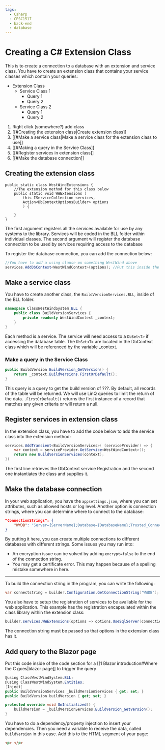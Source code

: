 ```yaml
---
tags:
  - Csharp
  - CPSC1517
  - back-end
  - database
---
```

# Creating a C# Extension Class
This is to create a connection to a database with an extension and service class. You have to create an extension class that contains your service classes which contain your queries:
- Extension Class
	- Service Class 1
		- Query 1
		- Query 2
	- Service Class 2
		- Query 1
		- Query 2

1. Right click (somewhere?) add class
2. [[#Creating the extension class|Create extension class]]
3. [[#Make a service class|Make a service class for the extension class to use]]
4. [[#Making a query in the Service Class]]
5. [[#Register services in extension class]]
6. [[#Make the database connection]]

## Creating the extension class

```Csharp
public static class WestWindExtensions {
	//The extension method for this class below
	public static void WWExtensions (
		this IServiceCollection services,
		Action<DbContextOptionsBuilder> options
		) {
		
	}
}
```
The first argument registers all the services available for use by any systems to the library. Services will be coded in the BLL folder within individual classes. 
The second argument will register the database connection to be used by services requiring access to the database

To register the database connection, you can add the connection below: 
```csharp
//You have to add a using clause on something WestWind above
services.AddDbContext<WestWindContext>(options); //Put this inside the above extension
```

## Make a service class
You have to create another class, the `BuildVersionServices.BLL`, inside of the BLL folder. 
```csharp
namespace ClassWestWindSystem.BLL {
	public class BuildVersionServices {
		private readonly WestWindContext _context;
	}
}
```

Each method is a service. The service will need access to a `DbSet<T>` if accessing the database table. The `DbSet<T>` are located in the DbContext class which will be referenced by the variable _context. 

### Make a query in the Service Class

```csharp
public BuildVersion BuildVersion_GetVersion() {
	return _context.BuildVersions.FirstOrDefault();
}
```
This query is a query to get the build version of ???. By default, all records of the table will be returned. We will use LinQ queries to limit the return of the data. 
`.FirstOrDefault()` returns the first instance of a record that matches any given criteria or will return a null. 

## Register services in extension class
In the extension class, you have to add the code below to add the service class into the extension method:
```csharp
services.AddTransient<BuildVersionServices>( (serviceProvider) => {
	var context = serviceProvider.GetService<WestWindContext>();
	return new BuildVersionServices(context);
})
```
The first line retrieves the DbContext service Registration and the second one instantiates the class and supplies it. 

## Make the database connection
In your web application, you have the `appsettings.json`, where you can set attributes, such as allowed hosts or log level. Another option is connection strings, where you can determine where to connect to the database: 
```json
"ConnectionStrings": {
	"WWDB": "Server={ServerName};Database={DatabaseName};Trusted_Connection=true;MultipleActiveResultSets=true"
}
```
By putting it here, you can create multiple connections to different databases with different strings. 
Some issues you may run into: 
* An encryption issue can be solved by adding `encrypt=false` to the end of the connection string. 
* You may get a certificate error. This may happen because of a spelling mistake somewhere in here. 

---
To build the connection string in the program, you can write the following:
```csharp
var connectstring = builder.Configuration.GetConnectionString("WWDB");
```

You also have to setup the registration of services to be available for the web application. This example has the registration encapsulated within the class library within the extension class:
```csharp
builder.services.WWExtensions(options => options.UseSqlServer(connectionstring));
```
The connection string must be passed so that options in the extension class has it. 

## Add query to the Blazor page
Put this code inside of the code section for a [[1 Blazor introduction#Where the C goes|blazor page]] to trigger the query
```csharp
@using ClassWestWindSystem.BLL;
@using ClassWestWindSystem.Entities;
[Inject]
public BuildVersionServices _buildVersionServices { get; set; }
public BuildVersion buildVersion { get; set; }

protected override void OnInitialized() {
	buildVersion = _buildVersionServices.BuildVersion_GetVersion();
}

```
You have to do a dependency/property injection to insert your dependencies. Then you need a variable to receive the data, called `buildVersion` in this case.
Add this to the HTML segment of your page: 
```HTML
<p> </p>
```

